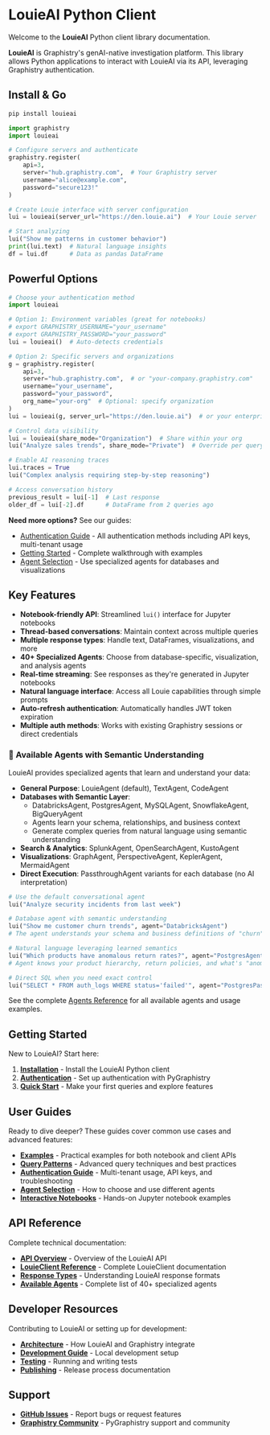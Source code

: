 # LouieAI Python Client

Welcome to the **LouieAI** Python client library documentation.

**LouieAI** is Graphistry's genAI-native investigation platform. This library allows Python applications to interact with LouieAI via its API, leveraging Graphistry authentication.

## Install & Go

```bash
pip install louieai
```

```python
import graphistry
import louieai

# Configure servers and authenticate
graphistry.register(
    api=3, 
    server="hub.graphistry.com",  # Your Graphistry server
    username="alice@example.com", 
    password="secure123!"
)

# Create Louie interface with server configuration
lui = louieai(server_url="https://den.louie.ai")  # Your Louie server

# Start analyzing
lui("Show me patterns in customer behavior")
print(lui.text)  # Natural language insights
df = lui.df      # Data as pandas DataFrame
```

## Powerful Options

```python
# Choose your authentication method
import louieai

# Option 1: Environment variables (great for notebooks)
# export GRAPHISTRY_USERNAME="your_username" 
# export GRAPHISTRY_PASSWORD="your_password"
lui = louieai()  # Auto-detects credentials

# Option 2: Specific servers and organizations
g = graphistry.register(
    api=3,
    server="hub.graphistry.com",  # or "your-company.graphistry.com"
    username="your_username",
    password="your_password",
    org_name="your-org"  # Optional: specify organization
)
lui = louieai(g, server_url="https://den.louie.ai")  # or your enterprise URL

# Control data visibility
lui = louieai(share_mode="Organization")  # Share within your org
lui("Analyze sales trends", share_mode="Private")  # Override per query

# Enable AI reasoning traces
lui.traces = True
lui("Complex analysis requiring step-by-step reasoning")

# Access conversation history
previous_result = lui[-1]  # Last response
older_df = lui[-2].df      # DataFrame from 2 queries ago
```

**Need more options?** See our guides:
- [Authentication Guide](guides/authentication.md) - All authentication methods including API keys, multi-tenant usage
- [Getting Started](getting-started/quick-start.md) - Complete walkthrough with examples
- [Agent Selection](guides/agent-selection.md) - Use specialized agents for databases and visualizations

## Key Features

- **Notebook-friendly API**: Streamlined `lui()` interface for Jupyter notebooks
- **Thread-based conversations**: Maintain context across multiple queries
- **Multiple response types**: Handle text, DataFrames, visualizations, and more
- **40+ Specialized Agents**: Choose from database-specific, visualization, and analysis agents
- **Real-time streaming**: See responses as they're generated in Jupyter notebooks
- **Natural language interface**: Access all Louie capabilities through simple prompts
- **Auto-refresh authentication**: Automatically handles JWT token expiration
- **Multiple auth methods**: Works with existing Graphistry sessions or direct credentials

### 🤖 Available Agents with Semantic Understanding

LouieAI provides specialized agents that learn and understand your data:

- **General Purpose**: LouieAgent (default), TextAgent, CodeAgent
- **Databases with Semantic Layer**: 
  - DatabricksAgent, PostgresAgent, MySQLAgent, SnowflakeAgent, BigQueryAgent
  - Agents learn your schema, relationships, and business context
  - Generate complex queries from natural language using semantic understanding
- **Search & Analytics**: SplunkAgent, OpenSearchAgent, KustoAgent
- **Visualizations**: GraphAgent, PerspectiveAgent, KeplerAgent, MermaidAgent
- **Direct Execution**: PassthroughAgent variants for each database (no AI interpretation)

```python
# Use the default conversational agent
lui("Analyze security incidents from last week")

# Database agent with semantic understanding
lui("Show me customer churn trends", agent="DatabricksAgent")
# The agent understands your schema and business definitions of "churn"

# Natural language leveraging learned semantics
lui("Which products have anomalous return rates?", agent="PostgresAgent") 
# Agent knows your product hierarchy, return policies, and what's "anomalous"

# Direct SQL when you need exact control
lui("SELECT * FROM auth_logs WHERE status='failed'", agent="PostgresPassthroughAgent")
```

See the complete [Agents Reference](reference/agents.md) for all available agents and usage examples.

## Getting Started

New to LouieAI? Start here:

1. **[Installation](getting-started/installation.md)** - Install the LouieAI Python client
2. **[Authentication](getting-started/authentication.md)** - Set up authentication with PyGraphistry
3. **[Quick Start](getting-started/quick-start.md)** - Make your first queries and explore features

## User Guides

Ready to dive deeper? These guides cover common use cases and advanced features:

- **[Examples](guides/examples.md)** - Practical examples for both notebook and client APIs
- **[Query Patterns](guides/query-patterns.md)** - Advanced query techniques and best practices
- **[Authentication Guide](guides/authentication.md)** - Multi-tenant usage, API keys, and troubleshooting
- **[Agent Selection](guides/agent-selection.md)** - How to choose and use different agents
- **[Interactive Notebooks](getting-started/notebooks/)** - Hands-on Jupyter notebook examples

## API Reference

Complete technical documentation:

- **[API Overview](api/index.md)** - Overview of the LouieAI API
- **[LouieClient Reference](api/client.md)** - Complete LouieClient documentation
- **[Response Types](api/response-types.md)** - Understanding LouieAI response formats
- **[Available Agents](reference/agents.md)** - Complete list of 40+ specialized agents

## Developer Resources

Contributing to LouieAI or setting up for development:

- **[Architecture](developer/architecture.md)** - How LouieAI and Graphistry integrate
- **[Development Guide](developer/development.md)** - Local development setup
- **[Testing](developer/testing.md)** - Running and writing tests
- **[Publishing](developer/publishing.md)** - Release process documentation

## Support

- **[GitHub Issues](https://github.com/graphistry/louie-py/issues)** - Report bugs or request features
- **[Graphistry Community](https://github.com/graphistry/pygraphistry)** - PyGraphistry support and community